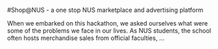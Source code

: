 #Shop@NUS - a one stop NUS marketplace and advertising platform

When we embarked on this hackathon, we asked ourselves what were some of the problems we face in our lives. As NUS students, the school often hosts 
merchandise sales from official faculties, ...
